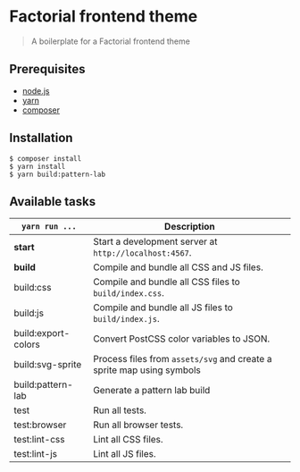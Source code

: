 # Factorial frontend theme

> A boilerplate for a Factorial frontend theme

## Prerequisites

* [node.js](https://nodejs.org/en/)
* [yarn](https://yarnpkg.com/en/)
* [composer](https://getcomposer.org/)

## Installation

    $ composer install
    $ yarn install
    $ yarn build:pattern-lab

## Available tasks

`yarn run ...` | Description
---|---
**start** | Start a development server at `http://localhost:4567`.
**build** | Compile and bundle all CSS and JS files.
build:css | Compile and bundle all CSS files to `build/index.css`.
build:js | Compile and bundle all JS files to `build/index.js`.
build:export-colors | Convert PostCSS color variables to JSON.
build:svg-sprite | Process files from `assets/svg` and create a sprite map using symbols
build:pattern-lab | Generate a pattern lab build
test | Run all tests.
test:browser | Run all browser tests.
test:lint-css | Lint all CSS files.
test:lint-js | Lint all JS files.